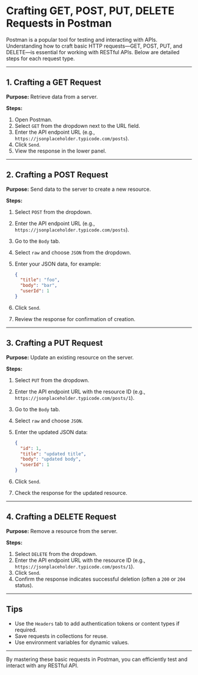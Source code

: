 # Crafting GET, POST, PUT, DELETE Requests in Postman

Postman is a popular tool for testing and interacting with APIs. Understanding how to craft basic HTTP requests—GET, POST, PUT, and DELETE—is essential for working with RESTful APIs. Below are detailed steps for each request type.

---

## 1. Crafting a GET Request

**Purpose:** Retrieve data from a server.

**Steps:**

1. Open Postman.
2. Select `GET` from the dropdown next to the URL field.
3. Enter the API endpoint URL (e.g., `https://jsonplaceholder.typicode.com/posts`).
4. Click `Send`.
5. View the response in the lower panel.

---

## 2. Crafting a POST Request

**Purpose:** Send data to the server to create a new resource.

**Steps:**

1. Select `POST` from the dropdown.
2. Enter the API endpoint URL (e.g., `https://jsonplaceholder.typicode.com/posts`).
3. Go to the `Body` tab.
4. Select `raw` and choose `JSON` from the dropdown.
5. Enter your JSON data, for example:

    ```json
    {
      "title": "foo",
      "body": "bar",
      "userId": 1
    }
    ```

6. Click `Send`.
7. Review the response for confirmation of creation.

---

## 3. Crafting a PUT Request

**Purpose:** Update an existing resource on the server.

**Steps:**

1. Select `PUT` from the dropdown.
2. Enter the API endpoint URL with the resource ID (e.g., `https://jsonplaceholder.typicode.com/posts/1`).
3. Go to the `Body` tab.
4. Select `raw` and choose `JSON`.
5. Enter the updated JSON data:

    ```json
    {
      "id": 1,
      "title": "updated title",
      "body": "updated body",
      "userId": 1
    }
    ```

6. Click `Send`.
7. Check the response for the updated resource.

---

## 4. Crafting a DELETE Request

**Purpose:** Remove a resource from the server.

**Steps:**

1. Select `DELETE` from the dropdown.
2. Enter the API endpoint URL with the resource ID (e.g., `https://jsonplaceholder.typicode.com/posts/1`).
3. Click `Send`.
4. Confirm the response indicates successful deletion (often a `200` or `204` status).

---

## Tips

- Use the `Headers` tab to add authentication tokens or content types if required.
- Save requests in collections for reuse.
- Use environment variables for dynamic values.

---

By mastering these basic requests in Postman, you can efficiently test and interact with any RESTful API.
